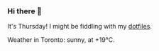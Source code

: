 ### Hi there :wave:

It's Thursday! I might be fiddling with my [dotfiles](https://github.com/bewuethr/dotfiles).

Weather in Toronto: sunny, at +19°C.
